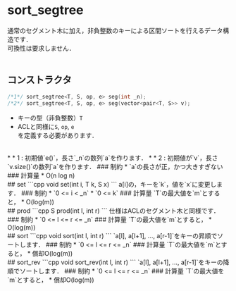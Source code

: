 # sort_segtree
通常のセグメント木に加え，非負整数のキーによる区間ソートを行えるデータ構造です．  
可換性は要求しません．  
<br>
## コンストラクタ
```cpp
/*1*/ sort_segtree<T, S, op, e> seg(int _n);
/*2*/ sort_segtree<T, S, op, e> seg(vector<pair<T, S>> v);
```
* キーの型（非負整数）`T`  
* ACLと同様に`S`, `op`, `e`  
を定義する必要があります．  
<br>
* * 1 : 初期値`e()`，長さ`_n`の数列`a`を作ります．  
* * 2 : 初期値が`v`，長さ`v.size()`の数列`a`を作ります．  
### 制約
* `a`の長さが正，かつ大きすぎない  
### 計算量
* O(n log n)
<br>
## set
```cpp
void set(int i, T k, S x)
```
a[i]の，キーを`k`，値を`x`に変更します．
### 制約
* `0 <= i < _n`  
* `0 <= k`  
### 計算量
`T`の最大値を`m`とすると，  
* O(log(m))
<br>
## prod
```cpp
S prod(int l, int r)
```
仕様はACLのセグメント木と同様です．
### 制約
* `0 <= l <= r <= _n`
### 計算量
`T`の最大値を`m`とすると，  
* O(log(m))
<br>
## sort
```cpp
void sort(int l, int r)
```
`a[l], a[l+1], ..., a[r-1]`をキーの昇順でソートします．
### 制約
* `0 <= l <= r <= _n`
### 計算量
`T`の最大値を`m`とすると，  
* 償却O(log(m))
<br>
## sort_rev
```cpp
void sort_rev(int l, int r)
```
`a[l], a[l+1], ..., a[r-1]`をキーの降順でソートします．
### 制約
* `0 <= l <= r <= _n`
### 計算量
`T`の最大値を`m`とすると，  
* 償却O(log(m))  
